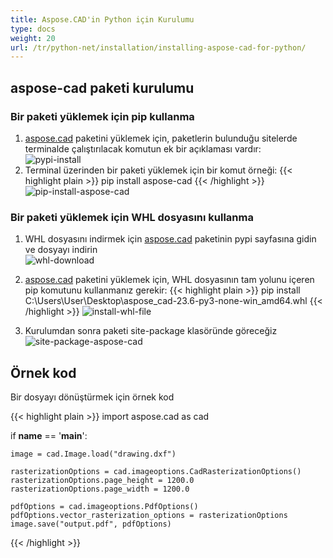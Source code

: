 ```yaml
---
title: Aspose.CAD'in Python için Kurulumu
type: docs
weight: 20
url: /tr/python-net/installation/installing-aspose-cad-for-python/
---
```


## **aspose-cad paketi kurulumu**

### Bir paketi yüklemek için pip kullanma

1. [aspose.cad](https://pypi.org/project/aspose-cad/) paketini yüklemek için, paketlerin bulunduğu sitelerde terminalde çalıştırılacak komutun ek bir açıklaması vardır:<br/>
![pypi-install](/cad/_assets/python-net/install/pypi-aspose-cad.png)
1. Terminal üzerinden bir paketi yüklemek için bir komut örneği:
{{< highlight plain >}}
pip install aspose-cad
{{< /highlight >}}
![pip-install-aspose-cad](/cad/_assets/python-net/install/pip-install-aspose.png)

### Bir paketi yüklemek için WHL dosyasını kullanma

1. WHL dosyasını indirmek için [aspose.cad](https://pypi.org/project/aspose-cad/#files) paketinin pypi sayfasına gidin ve dosyayı indirin<br/>
![whl-download](/cad/_assets/python-net/install/download-whl-file.png)<br/>
1. [aspose.cad](https://pypi.org/project/aspose-cad/) paketini yüklemek için, WHL dosyasının tam yolunu içeren pip komutunu kullanmanız gerekir:
{{< highlight plain >}}
pip install C:\Users\User\Desktop\aspose_cad-23.6-py3-none-win_amd64.whl
{{< /highlight >}}
![install-whl-file](/cad/_assets/python-net/install/install-whl-file-terminal.png)

1. Kurulumdan sonra paketi site-package klasöründe göreceğiz<br/>
![site-package-aspose-cad](/cad/_assets/python-net/install/site-package-aspose.png)

## Örnek kod
Bir dosyayı dönüştürmek için örnek kod

{{< highlight plain >}}
import aspose.cad as cad

if __name__ == '__main__':
    
    image = cad.Image.load("drawing.dxf")

    rasterizationOptions = cad.imageoptions.CadRasterizationOptions()
    rasterizationOptions.page_height = 1200.0
    rasterizationOptions.page_width = 1200.0
    
    pdfOptions = cad.imageoptions.PdfOptions()
    pdfOptions.vector_rasterization_options = rasterizationOptions
    image.save("output.pdf", pdfOptions)
{{< /highlight >}}
